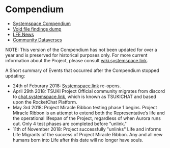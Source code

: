 # Compendium

* [Systemspace Compendium](https://github.com/QuintuplicateConfederation/Compendium-1/blob/master/compendium.rst)
* [Void file findings dump](https://github.com/SystemSpace/Compendium/blob/master/voidfile.rst)
* [LFE News](https://github.com/SystemSpace/Compendium/blob/master/lfenews.rst)
* [Community Dataverses](https://github.com/SystemSpace/Compendium/blob/master/community-dataverses.rst)

NOTE: This version of the Compendium has not been updated for over a year and is preserved for historical purposes only. For more current information about the Project, please consult [wiki.systemspace.link](wiki.systemspace.link).

A Short summary of Events that occurred after the Compendium stopped updating:

* 24th of Feburary 2018: [Systemspace.link](systemspace.link) re-opens.
* April 29th 2018: TSUKI Project Official community migrates from discord to [chat.systemspace.link](chat.systemspace.link), which is known as TSUKICHAT and based upon the RocketChat Platform.
* May 3rd 2018: Project Miracle Ribbon testing phase 1 begins. Project Miracle Ribbon is an attempt to extend both the Representative’s life and the operational lifespan of the Project, regardless of when Aurora runs out. Only 4 test phases are completed before "unlink."
* 11th of November 2018: Project successfully "unlinks" Life and informs Life Migrants of the success of Project Miracle Ribbon. Any and all new humans born into Life after this date will no longer have souls.
